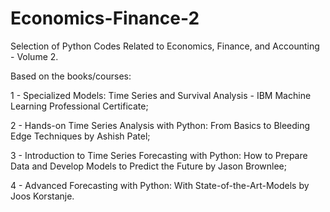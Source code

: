# Economics-Finance-2
Selection of Python Codes Related to Economics, Finance, and Accounting - Volume 2.

Based on the books/courses:

1 - Specialized Models: Time Series and Survival Analysis - IBM Machine Learning Professional Certificate;

2 - Hands-on Time Series Analysis with Python: From Basics to Bleeding Edge Techniques by Ashish Patel;

3 - Introduction to Time Series Forecasting with Python: How to Prepare Data and Develop Models to Predict the Future by Jason Brownlee;

4 - Advanced Forecasting with Python: With State-of-the-Art-Models by Joos Korstanje.
